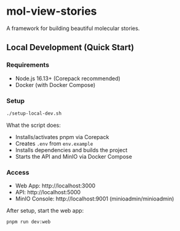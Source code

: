 # mol-view-stories

A framework for building beautiful molecular stories.

## Local Development (Quick Start)

### Requirements
- Node.js 16.13+ (Corepack recommended)
- Docker (with Docker Compose)

### Setup
```bash
./setup-local-dev.sh
```

What the script does:
- Installs/activates pnpm via Corepack
- Creates `.env` from `env.example`
- Installs dependencies and builds the project
- Starts the API and MinIO via Docker Compose

### Access
- Web App: http://localhost:3000
- API: http://localhost:5000
- MinIO Console: http://localhost:9001 (minioadmin/minioadmin)

After setup, start the web app:
```bash
pnpm run dev:web
```

